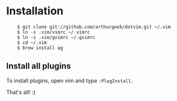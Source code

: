 # Installation

        $ git clone git://github.com/arthurgeek/dotvim.git ~/.vim
        $ ln -s .vim/vimrc ~/.vimrc
        $ ln -s .vim/gvimrc ~/.gvimrc
        $ cd ~/.vim
        $ brew install ag

## Install all plugins

To install plugins, open vim and type `:PlugInstall`.

That's all! :)
